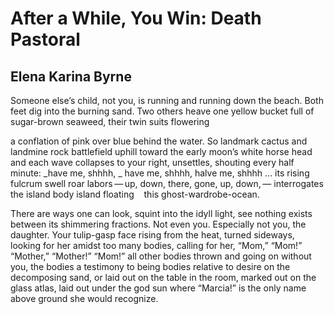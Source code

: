 # After a While, You Win: Death Pastoral
## Elena Karina Byrne
Someone else’s child, not you, is running and running
down the beach. Both feet dig into the burning sand.
Two others heave one yellow bucket full of sugar-brown
seaweed, their twin suits flowering

a conflation of pink over blue behind the water. So
landmark cactus and landmine rock battlefield uphill toward
the early moon’s white horse head and each wave collapses to your
right, unsettles, shouting every half minute: _have me, shhhh,
_
have me, shhhh, halve me, shhhh ... its rising fulcrum swell roar
labors — up, down, there, gone, up, down, —
interrogates the island body island floating
   this ghost-wardrobe-ocean.

There are ways one can look, squint into the idyll light, see
nothing exists between its shimmering fractions.
Not even you. Especially not you, the daughter. Your tulip-gasp face
rising from the heat, turned sideways, looking
for her amidst too many bodies, calling for her,
“Mom,” “Mom!” “Mother,” “Mother!” “Mom!” all other
bodies thrown and going on without you, the bodies a testimony
to being bodies relative to desire on the decomposing sand, or laid
out on the table in the room, marked out on the glass atlas,
laid out under the god sun where “Marcia!” is the only
name above ground she would recognize.